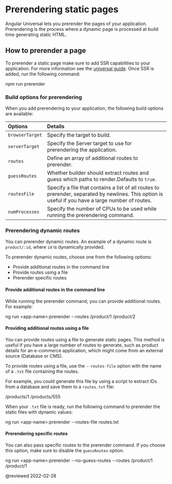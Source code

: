 # Prerendering static pages

Angular Universal lets you prerender the pages of your application.
Prerendering is the process where a dynamic page is processed at build time generating static HTML.

## How to prerender a page

To prerender a static page make sure to add SSR capabilities to your application.
For more information see the [universal guide](guide/universal).
Once SSR is added, run the following command:

<code-example format="shell" language="shell">

npm run prerender

</code-example>

### Build options for prerendering

When you add prerendering to your application, the following build options are available:

| Options | Details |
| :------ | :------ |
| `browserTarget` | Specify the target to build. |
| `serverTarget` | Specify the Server target to use for prerendering the application. |
| `routes` | Define an array of additional routes to prerender. |
| `guessRoutes` | Whether builder should extract routes and guess which paths to render.Defaults to `true`. |
| `routesFile` | Specify a file that contains a list of all routes to prerender, separated by newlines. This option is useful if you have a large number of routes. |
| `numProcesses` | Specify the number of CPUs to be used while running the prerendering command. |

### Prerendering dynamic routes

You can prerender dynamic routes.
An example of a dynamic route is `product/:id`, where `id` is dynamically provided.

To prerender dynamic routes, choose one from the following options:

* Provide additional routes in the command line
* Provide routes using a file
* Prerender specific routes

#### Provide additional routes in the command line

While running the prerender command, you can provide additional routes.
For example:

<code-example format="shell" language="shell">

ng run &lt;app-name&gt;:prerender --routes /product/1 /product/2

</code-example>

#### Providing additional routes using a file

You can provide routes using a file to generate static pages.
This method is useful if you have a large number of routes to generate, such as product details for an e-commerce application, which might come from an external source (Database or CMS).

To provide routes using a file, use the `--routes-file` option with the name of a `.txt` file containing the routes.

For example, you could generate this file by using a script to extract IDs from a database and save them to a `routes.txt` file:

<code-example language="none" header="routes.txt">

/products/1
/products/555

</code-example>

When your `.txt` file is ready, run the following command to prerender the static files with dynamic values:

<code-example format="shell" language="shell">

ng run &lt;app-name&gt;:prerender --routes-file routes.txt

</code-example>

#### Prerendering specific routes

You can also pass specific routes to the prerender command.
If you choose this option, make sure to disable the `guessRoutes` option.

<code-example format="shell" language="shell">

ng run &lt;app-name&gt;:prerender --no-guess-routes --routes /product/1 /product/1

</code-example>

<!-- links -->

<!-- external links -->

<!-- end links -->

@reviewed 2022-02-28
